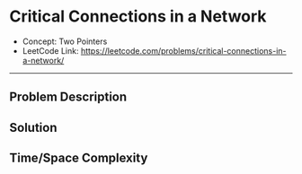 # Critical Connections in a Network

- Concept: Two Pointers
- LeetCode Link: https://leetcode.com/problems/critical-connections-in-a-network/

---

## Problem Description

## Solution

## Time/Space Complexity

